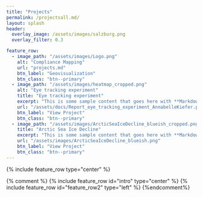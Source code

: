 ```yaml
---
title: "Projects"
permalink: /projectsall.md/
layout: splash
header:
  overlay_image: /assets/images/salzburg.png
  overlay_filter: 0.3

feature_row:
  - image_path: "/assets/images/Logo.png" 
    alt: "Compliance Mapping"
    url: "projects.md"
    btn_label: "Geovisualization"
    btn_class: "btn--primary"
  - image_path: "/assets/images/heatmap_cropped.png"
    alt: "Eye tracking experiment"
    title: "Eye tracking experiment"
    excerpt: "This is some sample content that goes here with **Markdown** formatting."
    url: "/assets/docs/Report_eye_tracking_experiment_AnnabelleKiefer.pdf"
    btn_label: "View Project"
    btn_class: "btn--primary"
  - image_path: "/assets/images/ArcticSeaIceDecline_blueish_cropped.png"
    title: "Arctic Sea Ice Decline"
    excerpt: "This is some sample content that goes here with **Markdown** formatting."
    url: "/assets/images/ArcticSeaIceDecline_blueish.png"
    btn_label: "View Project"
    btn_class: "btn--primary"
---
```

<style>
  /* Nur auf dieser Seite */
  .btn {
    padding: 20px 40px;
    font-size: 18px;
  }
</style>

{% include feature_row type="center" %}

{% comment %}
{% include feature_row id="intro" type="center" %}
{% include feature_row id="feature_row2" type="left" %}
{%endcomment%}